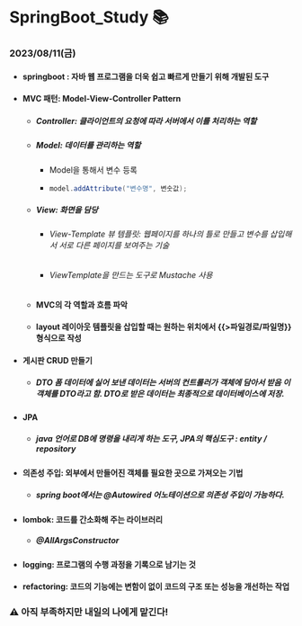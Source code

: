 # SpringBoot_Study :books:

### 2023/08/11(금)
* #### springboot : 자바 웹 프로그램을 더욱 쉽고 빠르게 만들기 위해 개발된 도구
* #### MVC 패턴: Model-View-Controller Pattern
  * ##### Controller: 클라이언트의 요청에 따라 서버에서 이를 처리하는 역할
  * ##### Model: 데이터를 관리하는 역할
      * Model을 통해서 변수 등록
      * ```java
        model.addAttribute("변수명", 변숫값);
        ```
  * ##### View: 화면을 담당
      * ###### View-Template 뷰 템플릿: 웹페이지를 하나의 틀로 만들고 변수를 삽입해서 서로 다른 페이지를 보여주는 기술
      * ###### ViewTemplate을 만드는 도구로 Mustache 사용
  * #### MVC의 각 역할과 흐름 파악
  * #### layout 레이아웃 템플릿을 삽입할 때는 원하는 위치에서 {{>파일경로/파일명}} 형식으로 작성
  
 * #### 게시판 CRUD 만들기
   * ##### **DTO** 폼 데이터에 실어 보낸 데이터는 서버의 컨트롤러가 객체에 담아서 받음  이 객체를 DTO라고 함. DTO로 받은 데이터는 최종적으로 데이터베이스에 저장.
  
 * #### JPA
   * ##### java 언어로 DB에 명령을 내리게 하는 도구, JPA의 핵심도구 : entity / repository
  
 * #### 의존성 주입: 외부에서 만들어진 객체를 필요한 곳으로 가져오는 기법
    * ##### spring boot에서는 @Autowired 어노테이션으로 의존성 주입이 가능하다.
    
 * #### lombok: 코드를 간소화해 주는 라이브러리
    * ##### @AllArgsConstructor
 * #### logging: 프로그램의 수행 과정을 기록으로 남기는 것
 * #### refactoring: 코드의 기능에는 변함이 없이 코드의 구조 또는 성능을 개선하는 작업
    
### :warning: 아직 부족하지만 내일의 나에게 맡긴다!
